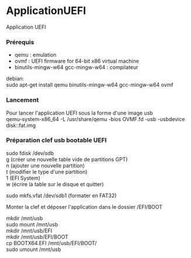 # ApplicationUEFI
Application UEFI

### Prérequis

* qemu : emulation
* ovmf : UEFI firmware for 64-bit x86 virtual machine
* binutils-mingw-w64 gcc-mingw-w64 : compilateur

debian:  
sudo apt-get install qemu binutils-mingw-w64 gcc-mingw-w64 ovmf  

### Lancement

Pour lancer l'application UEFI sous la forme d'une image usb  
qemu-system-x86_64 -L /usr/share/qemu -bios OVMF.fd -usb -usbdevice disk::fat.img  

### Préparation clef usb bootable UEFI

sudo fdisk /dev/sdb  
g (créer une nouvelle table vide de partitions GPT)  
n (ajouter une nouvelle partition)  
t (modifier le type d'une partition)  
1 (EFI System)  
w (écrire la table sur le disque et quitter)  

sudo mkfs.vfat /dev/sdb1 (formater en FAT32)  

Monter la clef et déposer l'application dans le dossier /EFI/BOOT  

mkdir /mnt/usb  
sudo mount /mnt/usb  
mkdir /mnt/usb/EFI  
mkdir /mnt/usb/EFI/BOOT  
cp BOOTX64.EFI /mnt/usb/EFI/BOOT/  
sudo umount /mnt/usb  

